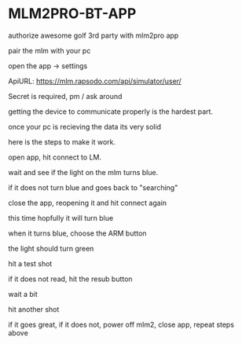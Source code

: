 # MLM2PRO-BT-APP

authorize awesome golf 3rd party with mlm2pro app

pair the mlm with your pc

open the app -> settings

ApiURL: https://mlm.rapsodo.com/api/simulator/user/

Secret is required, pm / ask around

getting the device to communicate properly is the hardest part.

once your pc is recieving the data its very solid

here is the steps to make it work.

open app, hit connect to LM.

wait and see if the light on the mlm turns blue.

if it does not turn blue and goes back to "searching"

close the app, reopening it and hit connect again

this time hopfully it will turn blue

when it turns blue, choose the ARM button

the light should turn green

hit a test shot

if it does not read, hit the resub button

wait a bit

hit another shot

if it goes great, if it does not, power off mlm2, close app, repeat steps above